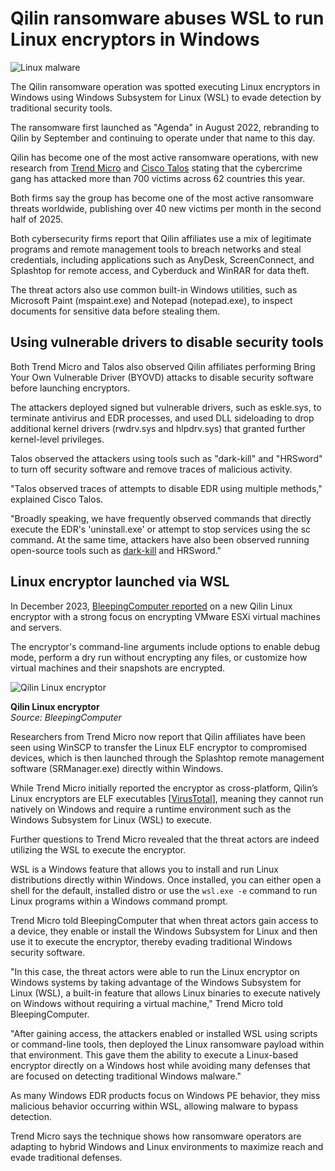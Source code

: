 # Qilin ransomware abuses WSL to run Linux encryptors in Windows

![Linux malware](https://www.bleepstatic.com/content/hl-images/2024/05/31/Linux.jpg)

The Qilin ransomware operation was spotted executing Linux encryptors in Windows using Windows Subsystem for Linux (WSL) to evade detection by traditional security tools.

The ransomware first launched as "Agenda" in August 2022, rebranding to Qilin by September and continuing to operate under that name to this day.

Qilin has become one of the most active ransomware operations, with new research from [Trend Micro](https://www.trendmicro.com/en%5Fus/research/25/j/agenda-ransomware-deploys-linux-variant-on-windows-systems.html) and [Cisco Talos](https://blog.talosintelligence.com/uncovering-qilin-attack-methods-exposed-through-multiple-cases/) stating that the cybercrime gang has attacked more than 700 victims across 62 countries this year.

Both firms say the group has become one of the most active ransomware threats worldwide, publishing over 40 new victims per month in the second half of 2025\. 

Both cybersecurity firms report that Qilin affiliates use a mix of legitimate programs and remote management tools to breach networks and steal credentials, including applications such as AnyDesk, ScreenConnect, and Splashtop for remote access, and Cyberduck and WinRAR for data theft.

The threat actors also use common built-in Windows utilities, such as Microsoft Paint (mspaint.exe) and Notepad (notepad.exe), to inspect documents for sensitive data before stealing them.

## Using vulnerable drivers to disable security tools

Both Trend Micro and Talos also observed Qilin affiliates performing Bring Your Own Vulnerable Driver (BYOVD) attacks to disable security software before launching encryptors.

The attackers deployed signed but vulnerable drivers, such as eskle.sys, to terminate antivirus and EDR processes, and used DLL sideloading to drop additional kernel drivers (rwdrv.sys and hlpdrv.sys) that granted further kernel-level privileges.

Talos observed the attackers using tools such as "dark-kill" and "HRSword" to turn off security software and remove traces of malicious activity.

"Talos observed traces of attempts to disable EDR using multiple methods," explained Cisco Talos.

"Broadly speaking, we have frequently observed commands that directly execute the EDR's 'uninstall.exe' or attempt to stop services using the sc command. At the same time, attackers have also been observed running open-source tools such as [dark-kill](https://github.com/d1rkmtrr/dark-kill) and HRSword."

## Linux encryptor launched via WSL

In December 2023, [BleepingComputer reported](https://www.bleepingcomputer.com/news/security/linux-version-of-qilin-ransomware-focuses-on-vmware-esxi/) on a new Qilin Linux encryptor with a strong focus on encrypting VMware ESXi virtual machines and servers.

The encryptor's command-line arguments include options to enable debug mode, perform a dry run without encrypting any files, or customize how virtual machines and their snapshots are encrypted.

![Qilin Linux encryptor](https://www.bleepstatic.com/images/news/ransomware/q/qilin/linux-encryptor/qilin-help.jpg)

**Qilin Linux encryptor**  
_Source: BleepingComputer_

Researchers from Trend Micro now report that Qilin affiliates have been seen using WinSCP to transfer the Linux ELF encryptor to compromised devices, which is then launched through the Splashtop remote management software (SRManager.exe) directly within Windows.

While Trend Micro initially reported the encryptor as cross-platform, Qilin’s Linux encryptors are ELF executables \[[VirusTotal](http://www.virustotal.com/gui/file/7a9072dc379ce82fc254b831822eaff37cd243d76ee130386afb385a2437313b)\], meaning they cannot run natively on Windows and require a runtime environment such as the Windows Subsystem for Linux (WSL) to execute.

Further questions to Trend Micro revealed that the threat actors are indeed utilizing the WSL to execute the encryptor.

WSL is a Windows feature that allows you to install and run Linux distributions directly within Windows. Once installed, you can either open a shell for the default, installed distro or use the `wsl.exe -e` command to run Linux programs within a Windows command prompt.

Trend Micro told BleepingComputer that when threat actors gain access to a device, they enable or install the Windows Subsystem for Linux and then use it to execute the encryptor, thereby evading traditional Windows security software.

"In this case, the threat actors were able to run the Linux encryptor on Windows systems by taking advantage of the Windows Subsystem for Linux (WSL), a built-in feature that allows Linux binaries to execute natively on Windows without requiring a virtual machine," Trend Micro told BleepingComputer.

"After gaining access, the attackers enabled or installed WSL using scripts or command-line tools, then deployed the Linux ransomware payload within that environment. This gave them the ability to execute a Linux-based encryptor directly on a Windows host while avoiding many defenses that are focused on detecting traditional Windows malware."

As many Windows EDR products focus on Windows PE behavior, they miss malicious behavior occurring within WSL, allowing malware to bypass detection.

Trend Micro says the technique shows how ransomware operators are adapting to hybrid Windows and Linux environments to maximize reach and evade traditional defenses.